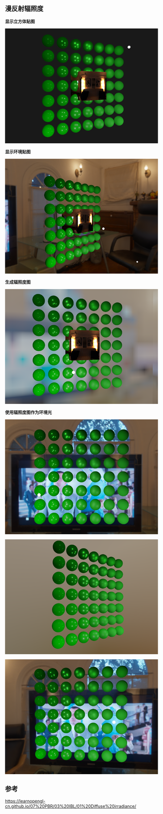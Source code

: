 ## 漫反射辐照度

**显示立方体贴图**

![image-20211221165820995](images/image-20211221165820995.png)

**显示环境贴图**

![image-20211221170036702](images/image-20211221170036702.png)

**生成辐照度图**

![image-20211221180737784](images/image-20211221180737784.png)

**使用辐照度图作为环境光**

![image-20211222111410555](images/image-20211222111410555.png)

![image-20211222150642733](images/image-20211222150642733.png)

![image-20211222111505580](images/image-20211222111505580.png)

## 参考

https://learnopengl-cn.github.io/07%20PBR/03%20IBL/01%20Diffuse%20irradiance/


